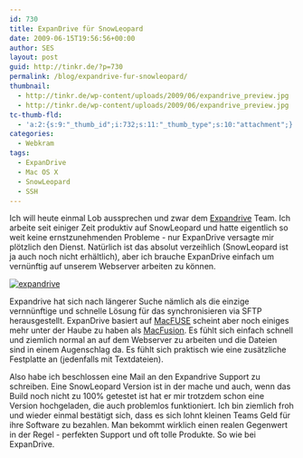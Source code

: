 ```yaml
---
id: 730
title: ExpanDrive für SnowLeopard
date: 2009-06-15T19:56:56+00:00
author: SES
layout: post
guid: http://tinkr.de/?p=730
permalink: /blog/expandrive-fur-snowleopard/
thumbnail:
  - http://tinkr.de/wp-content/uploads/2009/06/expandrive_preview.jpg
  - http://tinkr.de/wp-content/uploads/2009/06/expandrive_preview.jpg
tc-thumb-fld:
  - 'a:2:{s:9:"_thumb_id";i:732;s:11:"_thumb_type";s:10:"attachment";}'
categories:
  - Webkram
tags:
  - ExpanDrive
  - Mac OS X
  - SnowLeopard
  - SSH
---
```

Ich will heute einmal Lob aussprechen und zwar dem [Expandrive](http://www.expandrive.com/mac) Team. Ich arbeite seit einiger Zeit produktiv auf SnowLeopard und hatte eigentlich so weit keine ernstzunehmenden Probleme - nur ExpanDrive versagte mir plötzlich den Dienst. Natürlich ist das absolut verzeihlich (SnowLeopard ist ja auch noch nicht erhältlich), aber ich brauche ExpanDrive einfach um vernünftig auf unserem Webserver arbeiten zu können.

[<img loading="lazy"  title="expandrive" src="/assets/2009/06/expandrive.png" alt="expandrive"   srcset="/assets/2009/06/expandrive.png 600w, /assets/2009/06/expandrive-300x90.png 300w" sizes="(max-width: 600px) 100vw, 600px" />](http://www.expandrive.com/mac)

Expandrive hat sich nach längerer Suche nämlich als die einzige vernnünftige und schnelle Lösung für das synchronisieren via SFTP herausgestellt. ExpanDrive basiert auf [MacFUSE](http://code.google.com/p/macfuse/) scheint aber noch einiges mehr unter der Haube zu haben als [MacFusion](http://www.macfusionapp.org/). Es fühlt sich einfach schnell und ziemlich normal an auf dem Webserver zu arbeiten und die Dateien sind in einem Augenschlag da. Es fühlt sich praktisch wie eine zusätzliche Festplatte an (jedenfalls mit Textdateien).

Also habe ich beschlossen eine Mail an den Expandrive Support zu schreiben. Eine SnowLeopard Version ist in der mache und auch, wenn das Build noch nicht zu 100% getestet ist hat er mir trotzdem schon eine Version hochgeladen, die auch problemlos funktioniert. Ich bin ziemlich froh und wieder einmal bestätigt sich, dass es sich lohnt kleinen Teams Geld für ihre Software zu bezahlen. Man bekommt wirklich einen realen Gegenwert in der Regel - perfekten Support und oft tolle Produkte. So wie bei ExpanDrive.
